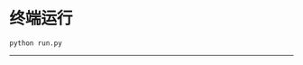 # 终端运行

```shell
python run.py
```
*********************************************************************************************************************************************************************************************************************************************************************************************************************************